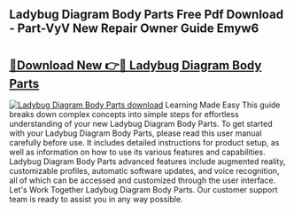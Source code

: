 ## Ladybug Diagram Body Parts Free Pdf Download - Part-VyV New Repair Owner Guide Emyw6

# <h2><a href="http://dfsdd9s.blite.top/?on=Ladybug+Diagram+Body+Parts">🔗Download New 👉🔴 Ladybug Diagram Body Parts</a></h2>

[![Ladybug Diagram Body Parts download](https://i.imgur.com/lujVjoI.png)](http://dfsdd9s.blite.top/?on=Ladybug+Diagram+Body+Parts)
Learning Made Easy This guide breaks down complex concepts into simple steps for effortless understanding of your new Ladybug Diagram Body Parts. To get started with your Ladybug Diagram Body Parts, please read this user manual carefully before use. It includes detailed instructions for product setup, as well as information on how to use its various features and capabilities. Ladybug Diagram Body Parts advanced features include augmented reality, customizable profiles, automatic software updates, and voice recognition, all of which can be accessed and customized through the user interface. Let's Work Together Ladybug Diagram Body Parts. Our customer support team is ready to assist you in any way possible.
